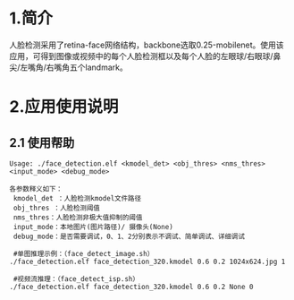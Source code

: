 # 1.简介

人脸检测采用了retina-face网络结构，backbone选取0.25-mobilenet。使用该应用，可得到图像或视频中的每个人脸检测框以及每个人脸的左眼球/右眼球/鼻尖/左嘴角/右嘴角五个landmark。

# 2.应用使用说明

## 2.1 使用帮助

```
Usage: ./face_detection.elf <kmodel_det> <obj_thres> <nms_thres> <input_mode> <debug_mode>

各参数释义如下：
 kmodel_det ：人脸检测kmodel文件路径
 obj_thres ：人脸检测阈值
 nms_thres：人脸检测非极大值抑制的阈值
 input_mode：本地图片(图片路径)/ 摄像头(None)
 debug_mode：是否需要调试，0、1、2分别表示不调试、简单调试、详细调试
 
 #单图推理示例：（face_detect_image.sh）
./face_detection.elf face_detection_320.kmodel 0.6 0.2 1024x624.jpg 1

 #视频流推理：（face_detect_isp.sh）
./face_detection.elf face_detection_320.kmodel 0.6 0.2 None 0
```



